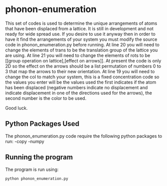 # phonon-enumeration

This set of codes is used to determine the unique arrangements of
atoms that have been displaced from a lattice. It is still in
development and not ready for wide spread use. If you desire to use it
anyway then in order to have it find the arrangements of your system
you must modify the source code in phonon_enumeration.py before
running. At line 20 you will need to change the elements of trans to
be the translation group of the lattice you are using. At line 21 you
will need to change the elements of rots to be [[group operation on
lattice],[effect on arrows]]. At present the code is only 2D so the
effect on the arrows should be a list permutation of numbers 0 to 3
that map the arrows to their new orientation. At line 19 you will need
to change the col to match your system, this is a fixed concentration
code so the values you enter will be the values used the first
indicates if the atom has been displaced (negative numbers indicate no
displacement and indicate displacement in one of the directions used
for the arrows), the second number is the color to be used.

Good luck.

## Python Packages Used

The phonon_enumeration.py code require the following python packages to run:
-copy
-numpy

## Running the program

The program is run using:
```
python phonon_enumeration.py
```
